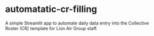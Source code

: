 # automatatic-cr-filling
A simple Streamlit app to automate daily data entry into the Collective Roster (CR) template for Lion Air Group staff.
